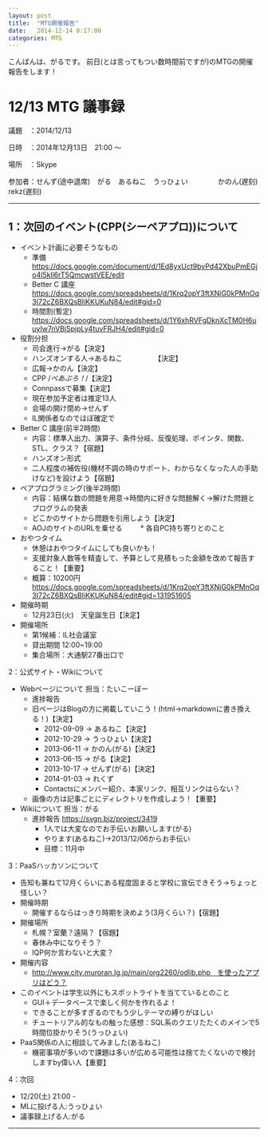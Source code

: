 ```yaml
---
layout: post
title:  "MTG開催報告"
date:   2014-12-14 0:17:00
categories: MTG
---
```


こんばんは、がるです。
前日(とは言ってもつい数時間前ですが)のMTGの開催報告をします！

# 12/13 MTG 議事録


議題　：2014/12/13  

日時　：2014年12月13日　21:00 ～  

場所　：Skype  

参加者：せんず(途中退席)　がる　あるねこ　うっひょい
　　　　かのん(遅刻)　rekz(遅刻)  

  
----------------------------------------------------------------------

## 1：次回のイベント(CPP(シーペアプロ))について
* イベント計画に必要そうなもの
  * 準備 https://docs.google.com/document/d/1Ed8yxUct9bvPd42XbuPmEGjo4I5kll6rT5QmcwstVEE/edit
  * Better C 講座 https://docs.google.com/spreadsheets/d/1Krq2opY3ftXNjG0kPMnOq3I72cZ6BXQsBIiKKUKuN84/edit#gid=0
  * 時間割(暫定) https://docs.google.com/spreadsheets/d/1Y6xhRVFgDknXcTM0H6uuyIw7nVBjSpjpLy4tuvFRJH4/edit#gid=0
* 役割分担
  * 司会進行→がる【決定】
  * ハンズオンする人→あるねこ
　　　　 【決定】
  * 広報→かのん【決定】
   * CPP /*ぺあぷろ！*/【決定】
   * Connpassで募集【決定】
   * 現在参加予定者は推定13人
  * 会場の開け閉め→せんず
   * IL関係者なのでほぼ確定で
* Better C 講座(前半2時間)
  * 内容：標準入出力、演算子、条件分岐、反復処理、ポインタ、関数、STL、クラス？【宿題】
  * ハンズオン形式
   * 二人程度の補佐役(機材不調の時のサポート、わからなくなった人の手助けなど)を設けよう【宿題】
* ペアプログラミング(後半2時間)
  * 内容：結構な数の問題を用意→時間内に好きな問題解く→解けた問題とプログラムの発表
   * どこかのサイトから問題を引用しよう【決定】
    * AOJのサイトのURLを乗せる
　　 * 各自PC持ち寄りとのこと
* おやつタイム
  * 休憩はおやつタイムにしても良いかも！
  * 支援対象人数等を精査して、予算として見積もった金額を改めて報告すること！【重要】
   * 概算：10200円 https://docs.google.com/spreadsheets/d/1Krq2opY3ftXNjG0kPMnOq3I72cZ6BXQsBIiKKUKuN84/edit#gid=131951605
* 開催時期
  * 12月23日(火)　天皇誕生日【決定】
* 開催場所
  * 第1候補：IL社会議室
   * 貸出期間 12:00~19:00
  * 集合場所：大通駅27番出口で


2：公式サイト・Wikiについて  
* Webページについて 担当：たいこーぼー
  * 進捗報告
   * 旧ページはBlogの方に掲載していこう！(html→markdownに書き換える！)【決定】
     * 2012-09-09 -> あるねこ【決定】
     * 2012-10-29 -> うっひょい【決定】
     * 2013-06-11 -> かのん(がる)【決定】
     * 2013-06-15 -> がる【決定】
     * 2013-10-17 -> せんず(がる)【決定】
     * 2014-01-03 -> れくず
     * Contactsにメンバー紹介、本家リンク、相互リンクはらない？
  * 画像の方は記事ごとにディレクトリを作成しよう！【重要】
* Wikiについて 担当：がる
  * 進捗報告 https://svgn.biz/project/3419
    * 1人では大変なのでお手伝いお願いします(がる)
    * やります(あるねこ)→2013/12/06からお手伝い
    * 目標：11月中


3：PaaSハッカソンについて
* 告知も兼ねて12月くらいにある程度固まると学校に宣伝できそう→ちょっと怪しい？
* 開催時期
  * 開催するならはっきり時期を決めよう(3月くらい？)【宿題】
* 開催場所
  * 札幌？室蘭？遠隔？【宿題】
  * 春休み中になりそう？
  * IQP何か言わないと大変？
* 開催内容
  * http://www.city.muroran.lg.jp/main/org2260/odlib.php　を使ったアプリはどう？
* このイベントは学生以外にもスポットライトを当てているとのこと
  * GUI＋データベースで楽しく何かを作れるよ！
  * できることが多すぎるのでもう少しテーマの縛りがほしい
  * チュートリアル的なもの触った感想：SQL系のクエリたたくのメインで5時間位掛かりそう(うっひょい)
* PaaS関係の人に相談してみました(あるねこ)
  * 機密事項が多いので課題は多いが広める可能性は捨てたくないので検討しますby偉い人【重要】


4：次回
* 12/20(土) 21:00 -
* MLに投げる人:うっひょい
* 議事録上げる人:がる


---------------------------------------------------------------------
